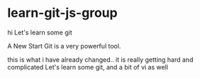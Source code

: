 # learn-git-js-group
hi
Let's learn some git

A New Start
Git is a very powerful tool.

this is what i have already changed.. it is really getting hard and complicated
Let's learn some git, and a bit of vi as well
